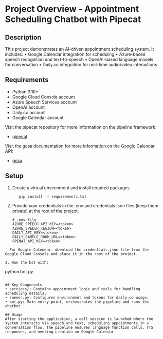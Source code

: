 # Project Overview - Appointment Scheduling Chatbot with Pipecat

## Description
This project demonstrates an AI-driven appointment scheduling system. It includes:
• Google Calendar integration for scheduling
• Azure-based speech recognition and text-to-speech
• OpenAI-based language models for conversation
• Daily.co integration for real-time audio/video interactions

## Requirements
- Python 3.10+
- Google Cloud Console account
- Azure Speech Services account
- OpenAI account
- Daily.co account
- Google Calendar account

Visit the pipecat repository for more information on the pipeline framework:
- [pipecat](https://docs.pipecat.ai/getting-started/overview)

Visit the gcsa documentation for more information on the Google Calendar API:
- [gcsa](https://google-calendar-simple-api.readthedocs.io/en/latest/getting_started.html#installation)


## Setup
1. Create a virtual environment and install required packages.
   ```
      pip install -r requirements.txt
    ```


2. Provide your credentials in the .env and credentials.json files (keep them private) at the root of the project.
    ```
    # .env file
    AZURE_SPEECH_API_KEY=<token>
    AZURE_SPEECH_REGION=<token>
    DAILY_API_KEY=<token>
    DAILY_SAMPLE_ROOM_URL=<token>
    OPENAI_API_KEY=<token>
  ```
  - For Google Calendar, download the credentials.json file from the Google Cloud Console and place it in the root of the project.

3. Run the bot with:
  ```
  python bot.py
  ```

## Key Components
• services/: Contains appointment logic and tools for handling scheduling details.  
• runner.py: Configures environment and tokens for daily.co usage.  
• bot.py: Main entry point, orchestrates the pipeline and runs the chatbot.

## Usage
After starting the application, a call session is launched where the system interacts via speech and text, scheduling appointments in a conversation flow. The pipeline ensures language function calls, TTS responses, and meeting creation on Google Calendar.
